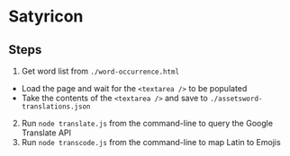 # Satyricon

## Steps
1. Get word list from `./word-occurrence.html`
  - Load the page and wait for the `<textarea />` to be populated
  - Take the contents of the `<textarea />` and save to `./assetsword-translations.json`
2. Run `node translate.js` from the command-line to query the Google Translate API
3. Run `node transcode.js` from the command-line to map Latin to Emojis
